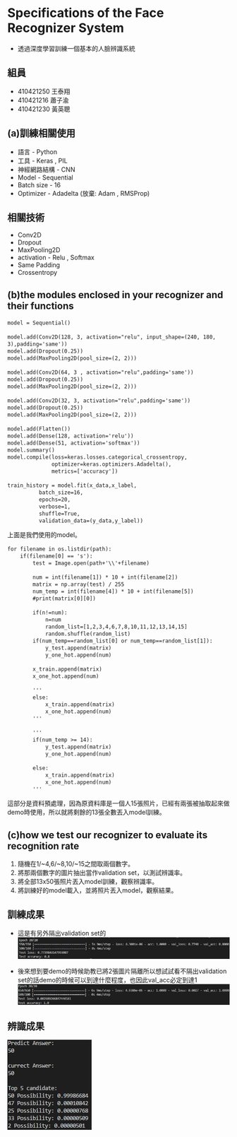# Specifications of the Face Recognizer System
* 透過深度學習訓練一個基本的人臉辨識系統 

## 組員
* 410421250 王泰翔
* 410421216 蕭子渝
* 410421230 黃英聰

## (a)訓練相關使用
* 語言 - Python
* 工具 - Keras , PIL
* 神經網路結構 - CNN 
* Model - Sequential
* Batch size - 16
* Optimizer - Adadelta (放棄: Adam , RMSProp)


## 相關技術
* Conv2D
* Dropout
* MaxPooling2D
* activation - Relu , Softmax
* Same Padding
* Crossentropy

## (b)the modules enclosed in your recognizer and their functions
```
model = Sequential()

model.add(Conv2D(128, 3, activation="relu", input_shape=(240, 180, 3),padding='same'))
model.add(Dropout(0.25))
model.add(MaxPooling2D(pool_size=(2, 2)))

model.add(Conv2D(64, 3 , activation="relu",padding='same'))
model.add(Dropout(0.25))
model.add(MaxPooling2D(pool_size=(2, 2)))

model.add(Conv2D(32, 3, activation="relu",padding='same'))
model.add(Dropout(0.25))
model.add(MaxPooling2D(pool_size=(2, 2)))

model.add(Flatten())
model.add(Dense(128, activation='relu'))
model.add(Dense(51, activation='softmax'))
model.summary()
model.compile(loss=keras.losses.categorical_crossentropy,
              optimizer=keras.optimizers.Adadelta(),
              metrics=['accuracy'])

train_history = model.fit(x_data,x_label,
          batch_size=16,
          epochs=20,
          verbose=1,
          shuffle=True,
          validation_data=(y_data,y_label))
```
上面是我們使用的model。  
```
for filename in os.listdir(path):
    if(filename[0] == 's'):
        test = Image.open(path+'\\'+filename)
        
        num = int(filename[1]) * 10 + int(filename[2]) 
        matrix = np.array(test) / 255
        num_temp = int(filename[4]) * 10 + int(filename[5]) 
        #print(matrix[0][0])
        
        if(n!=num):
            n=num
            random_list=[1,2,3,4,6,7,8,10,11,12,13,14,15]
            random.shuffle(random_list)
        if(num_temp==random_list[0] or num_temp==random_list[1]):
            y_test.append(matrix)
            y_one_hot.append(num)
            
        x_train.append(matrix)
        x_one_hot.append(num)
            
        '''
        else:
            x_train.append(matrix)
            x_one_hot.append(num)
        '''
            
        '''
        if(num_temp >= 14):
            y_test.append(matrix)
            y_one_hot.append(num)
           
        else:
            x_train.append(matrix)
            x_one_hot.append(num)
        '''
```
這部分是資料預處理，因為原資料庫是一個人15張照片，已經有兩張被抽取起來做demo時使用，所以就將剩餘的13張全數丟入model訓練。

## (c)how we test our recognizer to evaluate its recognition rate

1. 隨機在1/~4,6/~8,10/~15之間取兩個數字。
2. 將那兩個數字的圖片抽出當作validation set，以測試辨識率。
3. 將全部13x50張照片丟入model訓練，觀察辨識率。
4. 將訓練好的model載入，並將照片丟入model，觀察結果。

## 訓練成果
* 這是有另外隔出validation set的
![image](https://github.com/410421250/Face_recignition/blob/master/Performance%20Image/with_valid.jpg)

* 後來想到要demo的時候助教已將2張圖片隔離所以想試試看不隔出validation set的話demo的時候可以到達什麼程度，也因此val_acc必定到達1
![image](https://github.com/410421250/Face_recignition/blob/master/Performance%20Image/no_valid.jpg)

## 辨識成果
![image](https://github.com/410421250/Face_recignition/blob/master/Performance%20Image/perform.jpg)



